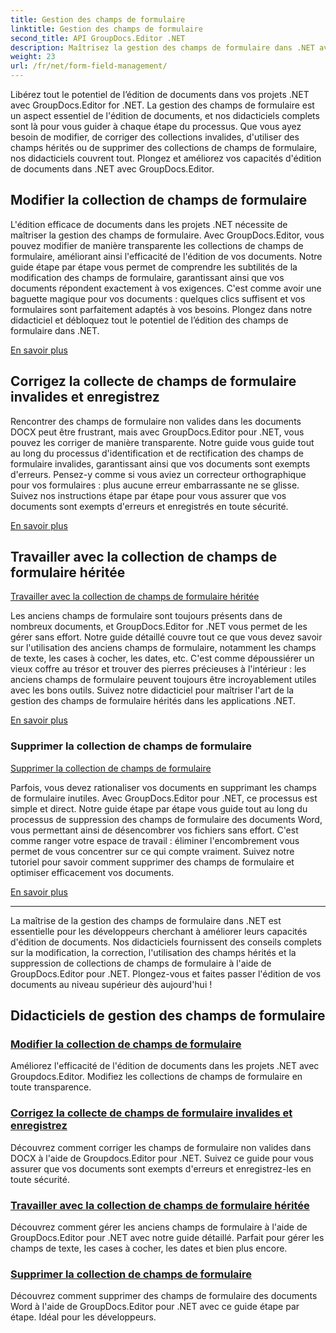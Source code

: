 ```yaml
---
title: Gestion des champs de formulaire
linktitle: Gestion des champs de formulaire
second_title: API GroupDocs.Editor .NET
description: Maîtrisez la gestion des champs de formulaire dans .NET avec GroupDocs.Editor. Apprenez à modifier, corriger, utiliser les anciennes collections et supprimer des collections de champs de formulaire de manière transparente.
weight: 23
url: /fr/net/form-field-management/
---
```

Libérez tout le potentiel de l’édition de documents dans vos projets .NET avec GroupDocs.Editor for .NET. La gestion des champs de formulaire est un aspect essentiel de l'édition de documents, et nos didacticiels complets sont là pour vous guider à chaque étape du processus. Que vous ayez besoin de modifier, de corriger des collections invalides, d'utiliser des champs hérités ou de supprimer des collections de champs de formulaire, nos didacticiels couvrent tout. Plongez et améliorez vos capacités d'édition de documents dans .NET avec GroupDocs.Editor.

## Modifier la collection de champs de formulaire

L'édition efficace de documents dans les projets .NET nécessite de maîtriser la gestion des champs de formulaire. Avec GroupDocs.Editor, vous pouvez modifier de manière transparente les collections de champs de formulaire, améliorant ainsi l'efficacité de l'édition de vos documents. Notre guide étape par étape vous permet de comprendre les subtilités de la modification des champs de formulaire, garantissant ainsi que vos documents répondent exactement à vos exigences. C'est comme avoir une baguette magique pour vos documents : quelques clics suffisent et vos formulaires sont parfaitement adaptés à vos besoins. Plongez dans notre didacticiel et débloquez tout le potentiel de l’édition des champs de formulaire dans .NET.

[En savoir plus](./edit-form-field-collection/)

## Corrigez la collecte de champs de formulaire invalides et enregistrez

Rencontrer des champs de formulaire non valides dans les documents DOCX peut être frustrant, mais avec GroupDocs.Editor pour .NET, vous pouvez les corriger de manière transparente. Notre guide vous guide tout au long du processus d'identification et de rectification des champs de formulaire invalides, garantissant ainsi que vos documents sont exempts d'erreurs. Pensez-y comme si vous aviez un correcteur orthographique pour vos formulaires : plus aucune erreur embarrassante ne se glisse. Suivez nos instructions étape par étape pour vous assurer que vos documents sont exempts d'erreurs et enregistrés en toute sécurité.

[En savoir plus](./fix-invalid-form-field-collection-save/)

## Travailler avec la collection de champs de formulaire héritée
[Travailler avec la collection de champs de formulaire héritée](./work-legacy-form-field-collection/)

Les anciens champs de formulaire sont toujours présents dans de nombreux documents, et GroupDocs.Editor for .NET vous permet de les gérer sans effort. Notre guide détaillé couvre tout ce que vous devez savoir sur l'utilisation des anciens champs de formulaire, notamment les champs de texte, les cases à cocher, les dates, etc. C'est comme dépoussiérer un vieux coffre au trésor et trouver des pierres précieuses à l'intérieur : les anciens champs de formulaire peuvent toujours être incroyablement utiles avec les bons outils. Suivez notre didacticiel pour maîtriser l'art de la gestion des champs de formulaire hérités dans les applications .NET.

[En savoir plus](./work-legacy-form-field-collection/)

### Supprimer la collection de champs de formulaire
[Supprimer la collection de champs de formulaire](./remove-form-field-collection/)

Parfois, vous devez rationaliser vos documents en supprimant les champs de formulaire inutiles. Avec GroupDocs.Editor pour .NET, ce processus est simple et direct. Notre guide étape par étape vous guide tout au long du processus de suppression des champs de formulaire des documents Word, vous permettant ainsi de désencombrer vos fichiers sans effort. C'est comme ranger votre espace de travail : éliminer l'encombrement vous permet de vous concentrer sur ce qui compte vraiment. Suivez notre tutoriel pour savoir comment supprimer des champs de formulaire et optimiser efficacement vos documents.

[En savoir plus](./remove-form-field-collection/)

---

La maîtrise de la gestion des champs de formulaire dans .NET est essentielle pour les développeurs cherchant à améliorer leurs capacités d'édition de documents. Nos didacticiels fournissent des conseils complets sur la modification, la correction, l'utilisation des champs hérités et la suppression de collections de champs de formulaire à l'aide de GroupDocs.Editor pour .NET. Plongez-vous et faites passer l'édition de vos documents au niveau supérieur dès aujourd'hui !
## Didacticiels de gestion des champs de formulaire
### [Modifier la collection de champs de formulaire](./edit-form-field-collection/)
Améliorez l'efficacité de l'édition de documents dans les projets .NET avec Groupdocs.Editor. Modifiez les collections de champs de formulaire en toute transparence.
### [Corrigez la collecte de champs de formulaire invalides et enregistrez](./fix-invalid-form-field-collection-save/)
Découvrez comment corriger les champs de formulaire non valides dans DOCX à l'aide de Groupdocs.Editor pour .NET. Suivez ce guide pour vous assurer que vos documents sont exempts d'erreurs et enregistrez-les en toute sécurité.
### [Travailler avec la collection de champs de formulaire héritée](./work-legacy-form-field-collection/)
Découvrez comment gérer les anciens champs de formulaire à l'aide de GroupDocs.Editor pour .NET avec notre guide détaillé. Parfait pour gérer les champs de texte, les cases à cocher, les dates et bien plus encore.
### [Supprimer la collection de champs de formulaire](./remove-form-field-collection/)
Découvrez comment supprimer des champs de formulaire des documents Word à l'aide de GroupDocs.Editor pour .NET avec ce guide étape par étape. Idéal pour les développeurs.
